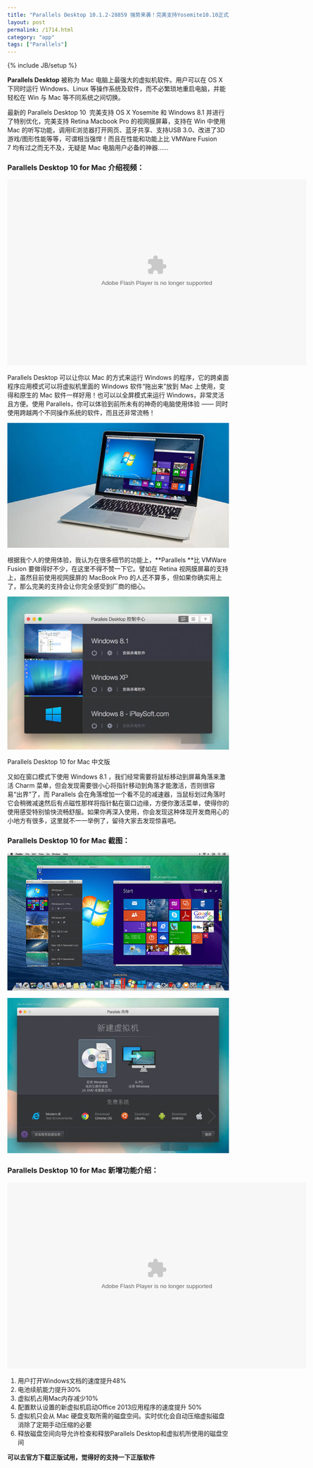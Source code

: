 ```yaml
---
title: "Parallels Desktop 10.1.2-28859 强势来袭！完美支持Yosemite10.10正式版"
layout: post
permalink: /1714.html
category: "app"
tags: ["Parallels"]
---
```

{% include JB/setup %}

**Parallels Desktop** 被称为 Mac 电脑上最强大的虚拟机软件。用户可以在 OS X 下同时运行 Windows、Linux 等操作系统及软件，而不必繁琐地重启电脑，并能轻松在 Win 与 Mac 等不同系统之间切换。

最新的 Parallels Desktop 10  完美支持 OS X Yosemite 和 Windows 8.1 并进行了特别优化，完美支持 Retina Macbook Pro 的视网膜屏幕，支持在 Win 中使用 Mac 的听写功能，调用IE浏览器打开网页、蓝牙共享、支持USB 3.0、改进了3D游戏/图形性能等等，可谓相当强悍！而且在性能和功能上比 VMWare Fusion 7 均有过之而无不及，无疑是 Mac 电脑用户必备的神器……

### Parallels Desktop 10 for Mac 介绍视频：

<div class="video">
  <embed src="http://player.youku.com/player.php/sid/XNzczNzEyNzk2/v.swf" type="application/x-shockwave-flash" width="680" height="423">
  </embed>
</div>

Parallels Desktop 可以让你以 Mac 的方式来运行 Windows 的程序，它的跨桌面程序应用模式可以将虚拟机里面的 Windows 软件“拖出来”放到 Mac 上使用，变得和原生的 Mac 软件一样好用！也可以以全屏模式来运行 Windows，非常灵活且方便。使用 Parallels，你可以体验到前所未有的神奇的电脑使用体验 —— 同时使用跨越两个不同操作系统的软件，而且还非常流畅！</span>

![Parallels Desktop 10.1.2-28859 强势来袭！完美支持Yosemite10.10正式版][1]

根据我个人的使用体验，我认为在很多细节的功能上，**Parallels **比 VMWare Fusion 要做得好不少，在这里不得不赞一下它。譬如在 Retina 视网膜屏幕的支持上，虽然目前使用视网膜屏的 MacBook Pro 的人还不算多，但如果你确实用上了，那么完美的支持会让你完全感受到厂商的细心。

![Parallels Desktop 10.1.2-28859 强势来袭！完美支持Yosemite10.10正式版][2]

Parallels Desktop 10 for Mac 中文版

又如在窗口模式下使用 Windows 8.1 ，我们经常需要将鼠标移动到屏幕角落来激活 Charm 菜单，但会发现需要很小心将指针移动到角落才能激活，否则很容易“出界”了，而 Parallels 会在角落增加一个看不见的减速器，当鼠标划过角落时它会稍微减速然后有点磁性那样将指针黏在窗口边缘，方便你激活菜单，使得你的使用感受特别愉快流畅舒服。如果你再深入使用，你会发现这种体现开发商用心的小地方有很多，这里就不一一举例了，留待大家去发现惊喜吧。

### Parallels Desktop 10 for Mac 截图：

![Parallels Desktop 10.1.2-28859 强势来袭！完美支持Yosemite10.10正式版][3]

![Parallels Desktop 10.1.2-28859 强势来袭！完美支持Yosemite10.10正式版][4]

### Parallels Desktop 10 for Mac 新增功能介绍：

<div class="video">
  <embed src="http://player.youku.com/player.php/sid/XNzU4NTE0MjAw/v.swf" type="application/x-shockwave-flash" width="680" height="423">
  </embed>
</div>

  1. 用户打开Windows文档的速度提升48%
  2. 电池续航能力提升30%
  3. 虚拟机占用Mac内存减少10%
  4. 配置默认设置的新虚拟机启动Office 2013应用程序的速度提升 50%
  5. 虚拟机只会从 Mac 硬盘支取所需的磁盘空间。实时优化会自动压缩虚拟磁盘消除了定期手动压缩的必要
  6. 释放磁盘空间向导允许检查和释放Parallels Desktop和虚拟机所使用的磁盘空间

 **可以去官方下载正版试用，觉得好的支持一下正版软件**


 [1]: /wp-content/uploads/sinapicv2-backup/1714-ww3-large-005V4vEUjw1env6j711dxj30iw0amq3y.jpg
 [2]: /wp-content/uploads/sinapicv2-backup/1714-ww3-large-005V4vEUjw1env6k11tpgj30iw0d2wfd.jpg
 [3]: /wp-content/uploads/sinapicv2-backup/1714-ww1-large-005V4vEUjw1env6libj2lj30iw0bstay.jpg
 [4]: /wp-content/uploads/sinapicv2-backup/1714-ww1-large-005V4vEUjw1env6m9hlj2j30iw0d8mxx.jpg


